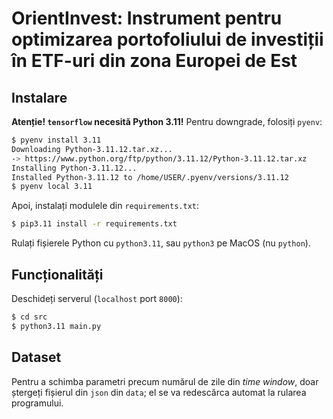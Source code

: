# OrientInvest: Instrument pentru optimizarea portofoliului de investiții în ETF-uri din zona Europei de Est

## Instalare
**Atenție! `tensorflow` necesită Python 3.11!** Pentru downgrade, folosiți `pyenv`:
```bash
$ pyenv install 3.11
Downloading Python-3.11.12.tar.xz...
-> https://www.python.org/ftp/python/3.11.12/Python-3.11.12.tar.xz
Installing Python-3.11.12...
Installed Python-3.11.12 to /home/USER/.pyenv/versions/3.11.12
$ pyenv local 3.11
```

Apoi, instalați modulele din `requirements.txt`:
```bash
$ pip3.11 install -r requirements.txt
```

Rulați fișierele Python cu `python3.11`, sau `python3` pe MacOS (nu `python`).

## Funcționalități
Deschideți serverul (`localhost` port `8000`):
```bash
$ cd src
$ python3.11 main.py
```

## Dataset
Pentru a schimba parametri precum numărul de zile din *time window*, doar ștergeți fișierul din `json` din `data`; el se va
redescărca automat la rularea programului.